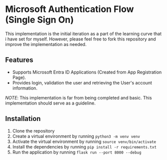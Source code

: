 # Microsoft Authentication Flow (Single Sign On)

This implementation is the initial iteration as a part of the learning curve that i have set for myself. However, please feel free to fork this repository and improve the implementation as needed.

## Features
* Supports Microsoft Entra ID Applications (Created from App Registration Page).
* Provides login, validation the user and retrieving the User's account information.

*NOTE*: This implementation is far from being completed and basic. This implementation should serve as a guideline. 

## Installation
1. Clone the repository
2. Create a virtual environment by running `python3 -m venv venv`
3. Activate the virtual environment by running `source venv/bin/activate`
4. Install the dependencies by running `pip install -r requirements.txt`
5. Run the application by running `flask run --port 8000 --debug`
